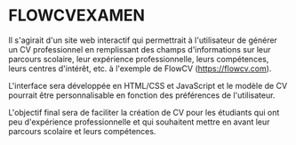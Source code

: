 # FLOWCVEXAMEN
Il s'agirait d'un site web interactif qui permettrait à l'utilisateur de générer un CV professionnel en remplissant des champs d'informations sur leur parcours scolaire, leur expérience professionnelle, leurs compétences, leurs centres d'intérêt, etc. à l'exemple de FlowCV (https://flowcv.com).


L'interface sera développée en HTML/CSS et JavaScript et le modèle de CV pourrait être personnalisable en fonction des préférences de l'utilisateur.


L'objectif final sera de faciliter la création de CV pour les étudiants qui ont peu d'expérience professionnelle et qui souhaitent mettre en avant leur parcours scolaire et leurs compétences.
